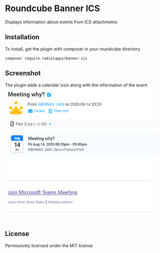 # Roundcube Banner ICS

Displays information about events from ICS attachmetns

## Installation
To install, get the plugin with composer in your roundcube directory
```
composer require radialapps/banner-ics
```

## Screenshot
The plugin adds a calendar icon along with the information of the event
<br/>
<img src="screenshot.png" alt="Screenshot" width="500"/>

## License
Permissively licensed under the MIT license

